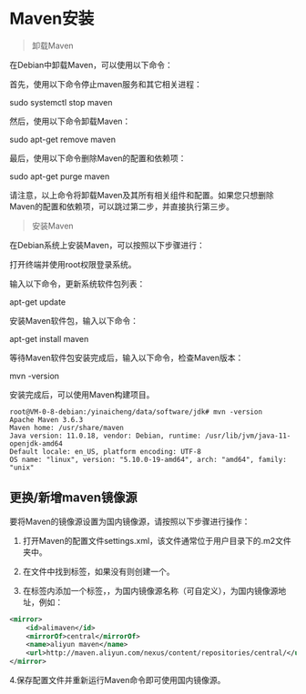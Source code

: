 # Maven安装

> 卸载Maven

在Debian中卸载Maven，可以使用以下命令：

首先，使用以下命令停止maven服务和其它相关进程：

sudo systemctl stop maven

然后，使用以下命令卸载Maven：

sudo apt-get remove maven

最后，使用以下命令删除Maven的配置和依赖项：

sudo apt-get purge maven

请注意，以上命令将卸载Maven及其所有相关组件和配置。如果您只想删除Maven的配置和依赖项，可以跳过第二步，并直接执行第三步。

> 安装Maven

在Debian系统上安装Maven，可以按照以下步骤进行：

打开终端并使用root权限登录系统。

输入以下命令，更新系统软件包列表：

apt-get update


安装Maven软件包，输入以下命令：

apt-get install maven


等待Maven软件包安装完成后，输入以下命令，检查Maven版本：

mvn -version

安装完成后，可以使用Maven构建项目。

```log
root@VM-0-8-debian:/yinaicheng/data/software/jdk# mvn -version
Apache Maven 3.6.3
Maven home: /usr/share/maven
Java version: 11.0.18, vendor: Debian, runtime: /usr/lib/jvm/java-11-openjdk-amd64
Default locale: en_US, platform encoding: UTF-8
OS name: "linux", version: "5.10.0-19-amd64", arch: "amd64", family: "unix"
```

## 更换/新增maven镜像源


要将Maven的镜像源设置为国内镜像源，请按照以下步骤进行操作：

1. 打开Maven的配置文件settings.xml，该文件通常位于用户目录下的.m2文件夹中。

2. 在文件中找到<mirrors>标签，如果没有则创建一个。

3. 在<mirrors>标签内添加一个<mirror>标签，，<name>为国内镜像源名称（可自定义），<url>为国内镜像源地址，例如：

```xml
<mirror>
    <id>alimaven</id>
    <mirrorOf>central</mirrorOf>
    <name>aliyun maven</name>
    <url>http://maven.aliyun.com/nexus/content/repositories/central/</url>
</mirror>
```

4.保存配置文件并重新运行Maven命令即可使用国内镜像源。